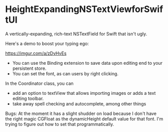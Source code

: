 # HeightExpandingNSTextViewforSwiftUI
A vertically-expanding, rich-text NSTextField for Swift that isn't ugly.

Here's a demo to boost your typing ego:

https://imgur.com/a/zDvHvEs

* You can use the Binding extension to save data upon editing end to your persistent store.
* You can set the font, as can users by right clicking.

In the Coordinator class, you can 
* add an option to textView that allows importing images or adds a text editing toolbar. 
* take away spell checking and autocomplete, among other things

Bugs:
At the moment it has a slight shudder on load because I don't have the right magic CGFloat as the dynamicHeight default value for that font. I'm trying to figure out how to set that programmatically.
